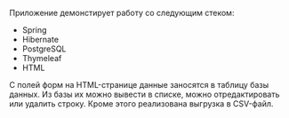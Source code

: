 Приложение демонстирует работу со следующим стеком:
 - Spring
 - Hibernate
 - PostgreSQL
 - Thymeleaf
 - HTML

С полей форм на HTML-странице данные заносятся в таблицу базы данных. Из базы их можно вывести в списке, можно отредактировать или удалить строку.
Кроме этого реализована выгрузка в CSV-файл.
